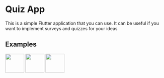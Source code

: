 # Quiz App

This is a simple Flutter application that you can use. It can be useful if you want to implement surveys and quizzes for your ideas

## Examples

<img src="[http://url/image.png](https://github.com/TE-Flutter/quiz-app/blob/master/Simulator%20Screen%20Shot%20-%20iPhone%2014%20Pro%20Max%20-%202022-11-02%20at%2008.38.58.png)" height="60" width="60" >
<img src="http://url/image.png" height="60" width="60" >
<img src="http://url/image.png" height="60" width="60" >


